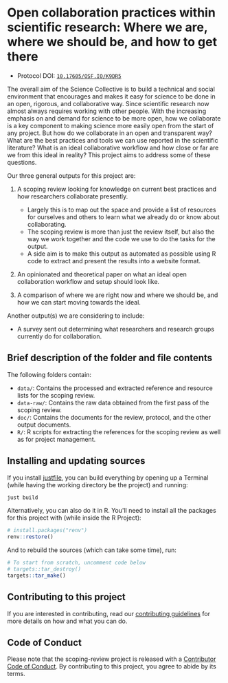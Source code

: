 # Open collaboration practices within scientific research: Where we are, where we should be, and how to get there

-   Protocol DOI:
    [`10.17605/OSF.IO/K9DR5`](https://doi.org/10.17605/OSF.IO/K9DR5)

The overall aim of the Science Collective is to build a technical and
social environment that encourages and makes it easy for science to be
done in an open, rigorous, and collaborative way. Since scientific
research now almost always requires working with other people. With the
increasing emphasis on and demand for science to be more open, how we
collaborate is a key component to making science more easily open from
the start of any project. But how do we collaborate in an open and
transparent way? What are the best practices and tools we can use
reported in the scientific literature? What is an ideal collaborative
workflow and how close or far are we from this ideal in reality? This
project aims to address some of these questions.

Our three general outputs for this project are:

1.  A scoping review looking for knowledge on current best practices and
    how researchers collaborate presently.

    -   Largely this is to map out the space and provide a list of
        resources for ourselves and others to learn what we already do
        or know about collaborating.
    -   The scoping review is more than just the review itself, but also
        the way we work together and the code we use to do the tasks for
        the output.
    -   A side aim is to make this output as automated as possible using
        R code to extract and present the results into a website format.

2.  An opinionated and theoretical paper on what an ideal open
    collaboration workflow and setup should look like.

3.  A comparison of where we are right now and where we should be, and
    how we can start moving towards the ideal.

Another output(s) we are considering to include:

-   A survey sent out determining what researchers and research groups
    currently do for collaboration.

## Brief description of the folder and file contents

The following folders contain:

-   `data/`: Contains the processed and extracted reference and resource
    lists for the scoping review.
-   `data-raw/`: Contains the raw data obtained from the first pass of
    the scoping review.
-   `doc/`: Contains the documents for the review, protocol, and the
    other output documents.
-   `R/`: R scripts for extracting the references for the scoping review
    as well as for project management.

## Installing and updating sources

If you install [justfile](https://just.systems/man/en/packages.html),
you can build everything by opening up a Terminal (while having the
working directory be the project) and running:

``` bash
just build
```

Alternatively, you can also do it in R. You'll need to install all the
packages for this project with (while inside the R Project):

``` r
# install.packages("renv")
renv::restore()
```

And to rebuild the sources (which can take some time), run:

``` r
# To start from scratch, uncomment code below
# targets::tar_destroy()
targets::tar_make()
```

## Contributing to this project

If you are interested in contributing, read our [contributing
guidelines](CONTRIBUTING.md) for more details on how and what you can
do.

## Code of Conduct

Please note that the scoping-review project is released with a
[Contributor Code of
Conduct](https://contributor-covenant.org/version/2/0/CODE_OF_CONDUCT.html).
By contributing to this project, you agree to abide by its terms.
